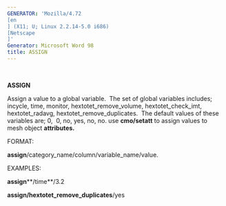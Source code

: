 ```yaml
---
GENERATOR: 'Mozilla/4.72 
[en
] (X11; U; Linux 2.2.14-5.0 i686) 
[Netscape
]'
Generator: Microsoft Word 98
title: ASSIGN
---
```


 

 **ASSIGN**

  Assign a value to a global variable.  The set of global variables
  includes; incycle, time, monitor, hextotet\_remove\_volume,
  hextotet\_check\_imt, hextotet\_radavg,
  hextotet\_remove\_duplicates.  The default values of these variables
  are; 0,  0, no, yes, no, no. use **cmo/setatt** to assign values to
  mesh object **attributes.**

 FORMAT:

  **assign**/category\_name/column/variable\_name/value.

 EXAMPLES:

  **assign****/time**/3.2

  **assign/hextotet\_remove\_duplicates**/yes
